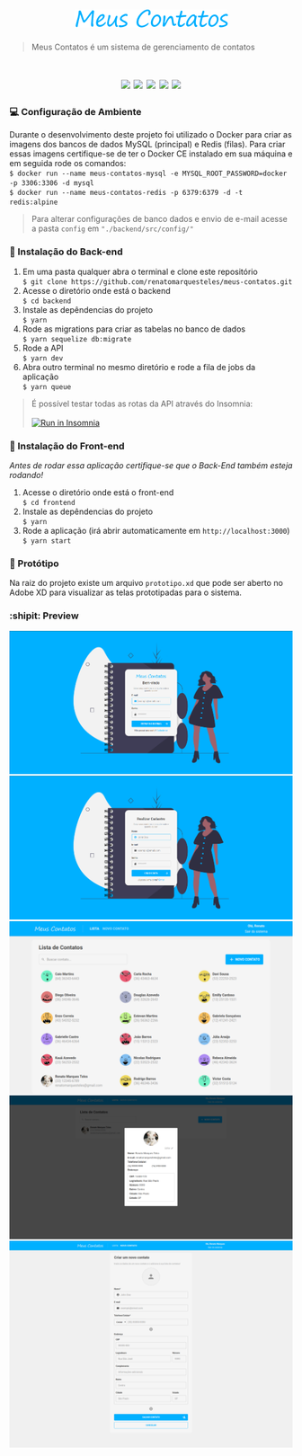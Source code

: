 <h1 align="center">
  <img src="./frontend/src/assets/logo.png" /> <br/>
</h1>

> Meus Contatos é um sistema de gerenciamento de contatos

<h1 align="center">
  <img src="https://img.shields.io/badge/-Node.js-green" />
  <img src="https://img.shields.io/badge/-Express-yellow" />
  <img src="https://img.shields.io/badge/-ReactJS-blue" />
  <img src="https://img.shields.io/badge/-React%20Redux-blueviolet" />
  <img src="https://img.shields.io/badge/-Redux%20Saga-brightgreen" />
</h1>

### :computer: Configuração de Ambiente
Durante o desenvolvimento deste projeto foi utilizado o Docker para criar as imagens dos bancos de dados MySQL (principal) e Redis (filas). Para criar essas imagens certifique-se de ter o Docker CE instalado em sua máquina e em seguida rode os comandos: <br />
`$ docker run --name meus-contatos-mysql -e MYSQL_ROOT_PASSWORD=docker -p 3306:3306 -d mysql` <br/>
`$ docker run --name meus-contatos-redis -p 6379:6379 -d -t redis:alpine`

> Para alterar configurações de banco dados e envio de e-mail acesse a pasta `config` em `"./backend/src/config/"`

### :rocket: Instalação do Back-end
1. Em uma pasta qualquer abra o terminal e clone este repositório <br />
`$ git clone https://github.com/renatomarquesteles/meus-contatos.git`
2. Acesse o diretório onde está o backend <br />
`$ cd backend`
3. Instale as depêndencias do projeto <br />
`$ yarn`
4. Rode as migrations para criar as tabelas no banco de dados <br />
`$ yarn sequelize db:migrate`
5. Rode a API <br />
`$ yarn dev`
6. Abra outro terminal no mesmo diretório e rode a fila de jobs da aplicação <br />
`$ yarn queue`

> É possível testar todas as rotas da API através do Insomnia: <br/><br/><a href="https://insomnia.rest/run/?label=Meus%20Contatos&uri=https%3A%2F%2Fraw.githubusercontent.com%2Frenatomarquesteles%2Fmeus-contatos%2Fmaster%2FInsomnia_Meus_Contatos.json%3Ftoken%3DAI6UUVESKBQLANNCA5BYIO26S2UHW" target="_blank"><img src="https://insomnia.rest/images/run.svg" alt="Run in Insomnia"></a>

### :art: Instalação do Front-end

_Antes de rodar essa aplicação certifique-se que o Back-End também esteja rodando!_

1. Acesse o diretório onde está o front-end <br />
`$ cd frontend`
2. Instale as depêndencias do projeto <br />
`$ yarn`
3. Rode a aplicação (irá abrir automaticamente em `http://localhost:3000`) <br />
`$ yarn start`

### :star2: Protótipo

Na raiz do projeto existe um arquivo `prototipo.xd` que pode ser aberto no Adobe XD para visualizar as telas prototipadas para o sistema.

### :shipit: Preview

<img src=".github/login.png" />
<img src=".github/register.png" />
<img src=".github/contact-list.png" />
<img src=".github/show-contact.png" />
<img src=".github/new-contact.png" />
